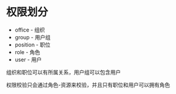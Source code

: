 # 权限划分
- office - 组织
- group - 用户组
- position - 职位
- role - 角色
- user - 用户

组织和职位可以有所属关系，用户组可以包含用户

权限校验只会通过角色-资源来校验，并且只有职位和用户可以拥有角色


